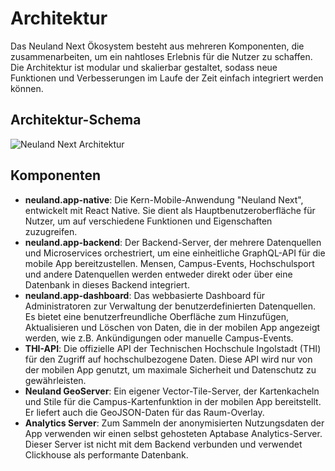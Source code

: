 # Architektur
Das Neuland Next Ökosystem besteht aus mehreren Komponenten, die zusammenarbeiten, um ein nahtloses Erlebnis für die Nutzer zu schaffen. Die Architektur ist modular und skalierbar gestaltet, sodass neue Funktionen und Verbesserungen im Laufe der Zeit einfach integriert werden können.

## Architektur-Schema
![Neuland Next Architektur](/assets/architecture.png)


## Komponenten

- **neuland.app-native**: Die Kern-Mobile-Anwendung "Neuland Next", entwickelt mit React Native. Sie dient als Hauptbenutzeroberfläche für Nutzer, um auf verschiedene Funktionen und Eigenschaften zuzugreifen.
- **neuland.app-backend**: Der Backend-Server, der mehrere Datenquellen und Microservices orchestriert, um eine einheitliche GraphQL-API für die mobile App bereitzustellen. Mensen, Campus-Events, Hochschulsport und andere Datenquellen werden entweder direkt oder über eine Datenbank in dieses Backend integriert.
- **neuland.app-dashboard**: Das webbasierte Dashboard für Administratoren zur Verwaltung der benutzerdefinierten Datenquellen. Es bietet eine benutzerfreundliche Oberfläche zum Hinzufügen, Aktualisieren und Löschen von Daten, die in der mobilen App angezeigt werden, wie z.B. Ankündigungen oder manuelle Campus-Events.
- **THI-API**: Die offizielle API der Technischen Hochschule Ingolstadt (THI) für den Zugriff auf hochschulbezogene Daten. Diese API wird nur von der mobilen App genutzt, um maximale Sicherheit und Datenschutz zu gewährleisten.
- **Neuland GeoServer**: Ein eigener Vector-Tile-Server, der Kartenkacheln und Stile für die Campus-Kartenfunktion in der mobilen App bereitstellt. Er liefert auch die GeoJSON-Daten für das Raum-Overlay.
- **Analytics Server**: Zum Sammeln der anonymisierten Nutzungsdaten der App verwenden wir einen selbst gehosteten Aptabase Analytics-Server. Dieser Server ist nicht mit dem Backend verbunden und verwendet Clickhouse als performante Datenbank.